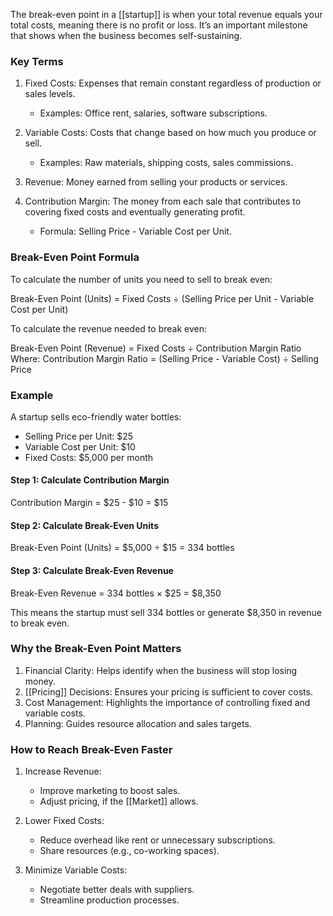 The break-even point in a [[startup]] is when your total revenue equals your total costs, meaning there is no profit or loss. It’s an important milestone that shows when the business becomes self-sustaining.



### Key Terms

1. Fixed Costs: Expenses that remain constant regardless of production or sales levels.
    
    - Examples: Office rent, salaries, software subscriptions.
2. Variable Costs: Costs that change based on how much you produce or sell.
    
    - Examples: Raw materials, shipping costs, sales commissions.
3. Revenue: Money earned from selling your products or services.
    
4. Contribution Margin: The money from each sale that contributes to covering fixed costs and eventually generating profit.
    
    - Formula: Selling Price - Variable Cost per Unit.



### Break-Even Point Formula

To calculate the number of units you need to sell to break even:

Break-Even Point (Units) = Fixed Costs ÷ (Selling Price per Unit - Variable Cost per Unit)

To calculate the revenue needed to break even:

Break-Even Point (Revenue) = Fixed Costs ÷ Contribution Margin Ratio  
Where: Contribution Margin Ratio = (Selling Price - Variable Cost) ÷ Selling Price



### Example

A startup sells eco-friendly water bottles:

- Selling Price per Unit: $25
- Variable Cost per Unit: $10
- Fixed Costs: $5,000 per month

#### Step 1: Calculate Contribution Margin

Contribution Margin = $25 - $10 = $15

#### Step 2: Calculate Break-Even Units

Break-Even Point (Units) = $5,000 ÷ $15 = 334 bottles

#### Step 3: Calculate Break-Even Revenue

Break-Even Revenue = 334 bottles × $25 = $8,350

This means the startup must sell 334 bottles or generate $8,350 in revenue to break even.



### Why the Break-Even Point Matters

1. Financial Clarity: Helps identify when the business will stop losing money.
2. [[Pricing]] Decisions: Ensures your pricing is sufficient to cover costs.
3. Cost Management: Highlights the importance of controlling fixed and variable costs.
4. Planning: Guides resource allocation and sales targets.



### How to Reach Break-Even Faster

1. Increase Revenue:
    
    - Improve marketing to boost sales.
    - Adjust pricing, if the [[Market]] allows.
2. Lower Fixed Costs:
    
    - Reduce overhead like rent or unnecessary subscriptions.
    - Share resources (e.g., co-working spaces).
3. Minimize Variable Costs:
    
    - Negotiate better deals with suppliers.
    - Streamline production processes.
